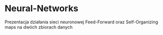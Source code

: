 # Neural-Networks

Prezentacja działania sieci neuronowej Feed-Forward oraz Self-Organizing maps na dwóch zbiorach danych
